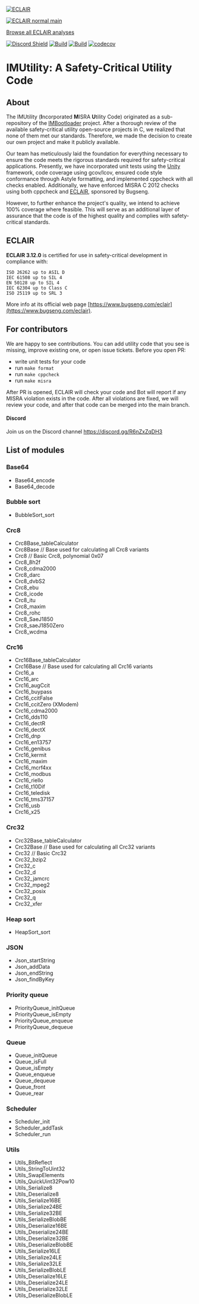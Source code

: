 [![ECLAIR](https://eclairit.com:3787/rsrc/eclair.png)](https://www.bugseng.com/eclair)

[![ECLAIR normal main](https://eclairit.com:3787/fs/home/eclair-github/public/IMProject/IMUtility.ecdf/ECLAIR_normal/main/latest/badge.svg)](https://eclairit.com:3787/fs/home/eclair-github/public/IMProject/IMUtility.ecdf/ECLAIR_normal/main/latest/index.html)

[Browse all ECLAIR analyses](https://eclairit.com:3787/fs/home/eclair-github/public/IMProject/IMUtility.ecdf/)


[![Discord Shield](https://discordapp.com/api/guilds/1059535033347604560/widget.png?style=shield)](https://discord.gg/R6nZxZqDH3)
[![Build](https://github.com/IMProject/IMUtility/actions/workflows/compile.yml/badge.svg)](https://github.com/IMProject/IMUtility/actions/workflows/compile.yml?query=branch%3Amain) [![Build](https://github.com/IMProject/IMUtility/actions/workflows/checks.yml/badge.svg)](https://github.com/IMProject/IMUtility/actions/workflows/checks.yml?query=branch%3Amain)
[![codecov](https://codecov.io/gh/IMProject/IMUtility/branch/main/graph/badge.svg?token=XF771QJZ1G)](https://codecov.io/gh/IMProject/IMUtility)


# IMUtility: A Safety-Critical Utility Code

## About

The IMUtility (<b>I</b>ncorporated <b>M</b>ISRA <b>U</b>tility Code) originated as a sub-repository of the [IMBootloader](https://github.com/IMProject/IMBootloader) project. After a thorough review of the available safety-critical utility open-source projects in C, we realized that none of them met our standards. Therefore, we made the decision to create our own project and make it publicly available.

Our team has meticulously laid the foundation for everything necessary to ensure the code meets the rigorous standards required for safety-critical applications. Presently, we have incorporated unit tests using the [Unity](https://github.com/ThrowTheSwitch/Unity) framework, code coverage using gcov/lcov, ensured code style conformance through Astyle formatting, and implemented cppcheck with all checks enabled. Additionally, we have enforced MISRA C 2012 checks using both cppcheck and [ECLAIR](https://www.bugseng.com/eclair), sponsored by Bugseng.

However, to further enhance the project's quality, we intend to achieve 100% coverage where feasible. This will serve as an additional layer of assurance that the code is of the highest quality and complies with safety-critical standards.

## ECLAIR
<b>ECLAIR 3.12.0</b> is certified for use in safety-critical development in compliance with:

    ISO 26262 up to ASIL D
    IEC 61508 up to SIL 4
    EN 50128 up to SIL 4
    IEC 62304 up to Class C
    ISO 25119 up to SRL 3

More info at its official web page [https://www.bugseng.com/eclair](https://www.bugseng.com/eclair).

## For contributors
We are happy to see contributions. You can add utility code that you see is missing, improve existing one, or open issue tickets. 
Before you open PR:
- write unit tests for your code
- run `make format`
- run `make cppcheck`
- run `make misra`

After PR is opened, ECLAIR will check your code and Bot will report if any MISRA violation exists in the code. 
After all violations are fixed, we will review your code, and after that code can be merged into the main branch.

#### Discord
Join us on the Discord channel https://discord.gg/R6nZxZqDH3

## List of modules
### Base64
- Base64_encode
- Base64_decode

### Bubble sort
- BubbleSort_sort

### Crc8
- Crc8Base_tableCalculator
- Crc8Base   // Base used for calculating all Crc8 variants
- Crc8       // Basic Crc8, polynomial 0x07
- Crc8_8h2f
- Crc8_cdma2000
- Crc8_darc
- Crc8_dvbS2
- Crc8_ebu
- Crc8_icode
- Crc8_itu
- Crc8_maxim
- Crc8_rohc
- Crc8_SaeJ1850
- Crc8_saeJ1850Zero
- Crc8_wcdma

### Crc16
- Crc16Base_tableCalculator
- Crc16Base // Base used for calculating all Crc16 variants
- Crc16_a
- Crc16_arc
- Crc16_augCcit
- Crc16_buypass
- Crc16_ccitFalse
- Crc16_ccitZero (XModem)
- Crc16_cdma2000
- Crc16_dds110
- Crc16_dectR
- Crc16_dectX
- Crc16_dnp
- Crc16_en13757
- Crc16_genibus
- Crc16_kermit
- Crc16_maxim
- Crc16_mcrf4xx
- Crc16_modbus
- Crc16_riello
- Crc16_t10Dif
- Crc16_teledisk
- Crc16_tms37157
- Crc16_usb
- Crc16_x25
    
### Crc32
- Crc32Base_tableCalculator
- Crc32Base  // Base used for calculating all Crc32 variants
- Crc32      // Basic Crc32
- Crc32_bzip2
- Crc32_c
- Crc32_d
- Crc32_jamcrc
- Crc32_mpeg2
- Crc32_posix
- Crc32_q
- Crc32_xfer

### Heap sort
- HeapSort_sort

### JSON
- Json_startString
- Json_addData
- Json_endString
- Json_findByKey

### Priority queue
- PriorityQueue_initQueue
- PriorityQueue_isEmpty
- PriorityQueue_enqueue
- PriorityQueue_dequeue

### Queue
- Queue_initQueue
- Queue_isFull
- Queue_isEmpty
- Queue_enqueue
- Queue_dequeue
- Queue_front
- Queue_rear

### Scheduler
- Scheduler_init
- Scheduler_addTask
- Scheduler_run

### Utils
- Utils_BitReflect
- Utils_StringToUint32
- Utils_SwapElements
- Utils_QuickUint32Pow10
- Utils_Serialize8
- Utils_Deserialize8
- Utils_Serialize16BE
- Utils_Serialize24BE
- Utils_Serialize32BE
- Utils_SerializeBlobBE
- Utils_Deserialize16BE
- Utils_Deserialize24BE
- Utils_Deserialize32BE
- Utils_DeserializeBlobBE
- Utils_Serialize16LE
- Utils_Serialize24LE
- Utils_Serialize32LE
- Utils_SerializeBlobLE
- Utils_Deserialize16LE
- Utils_Deserialize24LE
- Utils_Deserialize32LE
- Utils_DeserializeBlobLE
